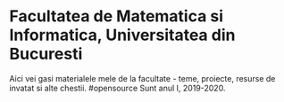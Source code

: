 # Facultatea de Matematica si Informatica, Universitatea din Bucuresti 

Aici vei gasi materialele mele de la facultate - teme, proiecte, resurse de invatat si alte chestii. #opensource
Sunt anul I, 2019-2020.

